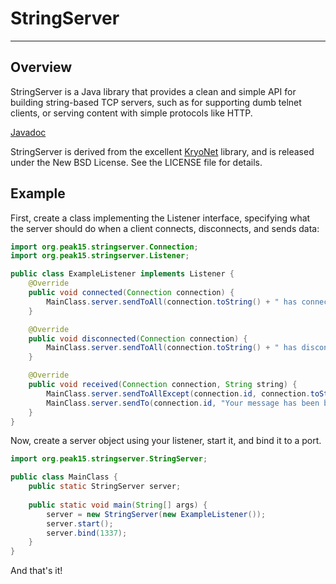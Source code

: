 # StringServer
* * *

## Overview
StringServer is a Java library that provides a clean and simple API for building string-based TCP servers, such as for supporting dumb telnet clients, or serving content with simple protocols like HTTP.

[Javadoc](http://www.peak15.org/stringserver/)

StringServer is derived from the excellent [KryoNet](http://code.google.com/p/kryonet/) library, and is released under the New BSD License. See the LICENSE file for details.

## Example
First, create a class implementing the Listener interface, specifying what the server should do when a client connects, disconnects, and sends data:
```java
import org.peak15.stringserver.Connection;
import org.peak15.stringserver.Listener;

public class ExampleListener implements Listener {
	@Override
	public void connected(Connection connection) {
		MainClass.server.sendToAll(connection.toString() + " has connected.");
	}

	@Override
	public void disconnected(Connection connection) {
		MainClass.server.sendToAll(connection.toString() + " has disconnected.");
	}

	@Override
	public void received(Connection connection, String string) {
		MainClass.server.sendToAllExcept(connection.id, connection.toString() + " says: " + string);
		MainClass.server.sendTo(connection.id, "Your message has been broadcasted.");
	}
}
```

Now, create a server object using your listener, start it, and bind it to a port.
```java
import org.peak15.stringserver.StringServer;

public class MainClass {
	public static StringServer server;
	
	public static void main(String[] args) {
		server = new StringServer(new ExampleListener());
		server.start();
		server.bind(1337);
	}
}
```

And that's it!
